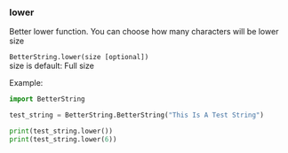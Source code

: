 
### lower
Better lower function. You can choose how many characters will be lower size

`BetterString.lower(size [optional])`   
size is default: Full size

Example:
```python
import BetterString

test_string = BetterString.BetterString("This Is A Test String")

print(test_string.lower())
print(test_string.lower(6))
```
